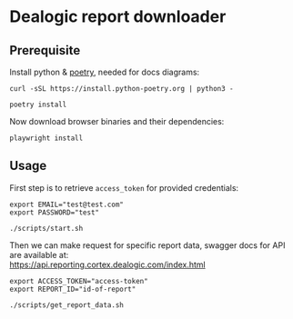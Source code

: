 # Dealogic report downloader

## Prerequisite

Install python & [poetry](https://python-poetry.org/), needed for docs diagrams:

```
curl -sSL https://install.python-poetry.org | python3 -

poetry install
```

Now download browser binaries and their dependencies:

```
playwright install
```

## Usage

First step is to retrieve `access_token` for provided credentials:

```
export EMAIL="test@test.com"
export PASSWORD="test"

./scripts/start.sh
```

Then we can make request for specific report data, swagger docs for API are available at: \
https://api.reporting.cortex.dealogic.com/index.html

```
export ACCESS_TOKEN="access-token"
export REPORT_ID="id-of-report"

./scripts/get_report_data.sh
```
